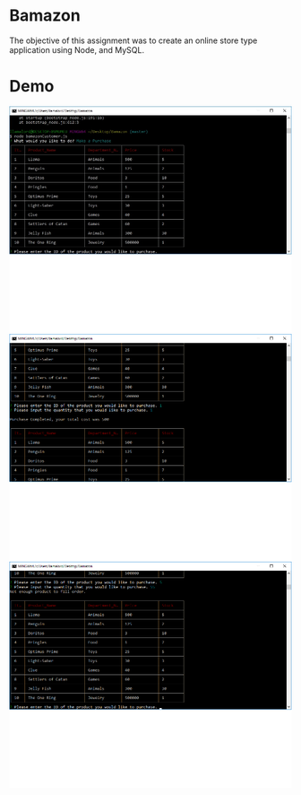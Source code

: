 # Bamazon
The objective of this assignment was to create an online store type application using Node, and MySQL.

# Demo

<img src="Images/Demo1.jpg" alt="demo">

<img src="Images/demo2.jpg" alt="demo">

<img src="Images/demo3.jpg" alt="demo">
